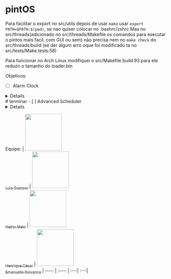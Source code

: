  # pintOS
Para facilitar o export no src/utils depois de usar `make` usar `export PATH=$PATH:$(pwd)`, se nao quiser colocar no .bashrc/zshrc
Mas no src/threads(adicionado no src/threads/Makefile os comandos para executar o pintos mais facil. com GUI ou sem)
não precisa nem no `make check` do src/threads/build (se der algum erro oque foi modificado ta no src/tests/Make.tests:58)

Para funcionar no Arch Linux modifiquei o src/Makefile.build:93 para ele reduzir o tamanho do loader.bin

Objetivos:
- [ ] Alarm Clock
<details>
    <summmary>Timer</summmary>
    Reimplementar time_sleep() no `device/time.c` que ta originalmente implementado com 'busy wait',
    que fica chamando thread_yiel() enquanto o tempo não tiver passado
</details>
# terminar
- [ ] Advanced Scheduler
<details>
    <summmary> </summmary>
</details>

Equipe:
| [<img src="https://avatars.githubusercontent.com/u/96800329?v=4" width=115><br><sub>Luiz Gustavo</sub>](https://github.com/Zed201) |  [<img src="https://avatars.githubusercontent.com/u/101292201?v=4" width=115><br><sub>Heitor Melo</sub>](https://github.com/HeitorMelo)  | [<img src="https://avatars.githubusercontent.com/u/129231720?v=4" width=115><br><sub>Henrique César</sub>](https://github.com/SapoSopa) | [<img src="https://avatars.githubusercontent.com/u/136932932?v=4" width=115><br><sub>Emanuelle Giovanna</sub>](https://github.com/manugio3)
| :---: | :---: | :--:| :--:|
